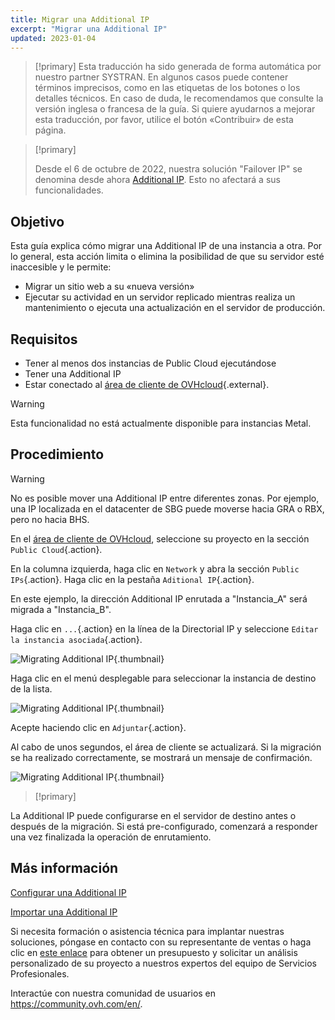 ```yaml
---
title: Migrar una Additional IP
excerpt: "Migrar una Additional IP"
updated: 2023-01-04
---
```


> [!primary]
> Esta traducción ha sido generada de forma automática por nuestro partner SYSTRAN. En algunos casos puede contener términos imprecisos, como en las etiquetas de los botones o los detalles técnicos. En caso de duda, le recomendamos que consulte la versión inglesa o francesa de la guía. Si quiere ayudarnos a mejorar esta traducción, por favor, utilice el botón «Contribuir» de esta página.
>

> [!primary]
>
> Desde el 6 de octubre de 2022, nuestra solución "Failover IP" se denomina desde ahora [Additional IP](https://www.ovhcloud.com/es-es/network/additional-ip/). Esto no afectará a sus funcionalidades.
>

## Objetivo
Esta guía explica cómo migrar una Additional IP de una instancia a otra. Por lo general, esta acción limita o elimina la posibilidad de que su servidor esté inaccesible y le permite:

- Migrar un sitio web a su «nueva versión»
- Ejecutar su actividad en un servidor replicado mientras realiza un mantenimiento o ejecuta una actualización en el servidor de producción.

## Requisitos

- Tener al menos dos instancias de Public Cloud ejecutándose
- Tener una Additional IP
- Estar conectado al [área de cliente de OVHcloud](https://www.ovh.com/auth/?action=gotomanager&from=https://www.ovh.es/&ovhSubsidiary=es){.external}.

> [!warning]
> Esta funcionalidad no está actualmente disponible para instancias Metal.
>

## Procedimiento

> [!warning]
>
> No es posible mover una Additional IP entre diferentes zonas. Por ejemplo, una IP localizada en el datacenter de SBG puede moverse hacia GRA o RBX, pero no hacia BHS.
>

En el [área de cliente de OVHcloud](https://www.ovh.com/auth/?action=gotomanager&from=https://www.ovh.es/&ovhSubsidiary=es), seleccione su proyecto en la sección `Public Cloud`{.action}.

En la columna izquierda, haga clic en `Network` y abra la sección `Public IPs`{.action}. Haga clic en la pestaña `Aditional IP`{.action}.

En este ejemplo, la dirección Additional IP enrutada a "Instancia_A" será migrada a "Instancia_B".

Haga clic en `...`{.action} en la línea de la Directorial IP y seleccione `Editar la instancia asociada`{.action}.

![Migrating Additional IP](images/migrateip_01.png){.thumbnail}

Haga clic en el menú desplegable para seleccionar la instancia de destino de la lista.

![Migrating Additional IP](images/migrateip_02.png){.thumbnail}

Acepte haciendo clic en `Adjuntar`{.action}.

Al cabo de unos segundos, el área de cliente se actualizará. Si la migración se ha realizado correctamente, se mostrará un mensaje de confirmación.

![Migrating Additional IP](images/migrateip_03.png){.thumbnail}

> [!primary]
>
La Additional IP puede configurarse en el servidor de destino antes o después de la migración. Si está pre-configurado, comenzará a responder una vez finalizada la operación de enrutamiento.
>

## Más información

[Configurar una Additional IP](/pages/public_cloud/public_cloud_network_services/getting-started-04-configure-additional-ip-to-instance)

[Importar una Additional IP](/pages/public_cloud/public_cloud_network_services/additional-ip-import)

Si necesita formación o asistencia técnica para implantar nuestras soluciones, póngase en contacto con su representante de ventas o haga clic en [este enlace](https://www.ovhcloud.com/es-es/professional-services/) para obtener un presupuesto y solicitar un análisis personalizado de su proyecto a nuestros expertos del equipo de Servicios Profesionales.

Interactúe con nuestra comunidad de usuarios en <https://community.ovh.com/en/>.